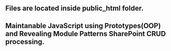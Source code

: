 ## Files are located inside public_html folder. 

## Maintanable JavaScript using Prototypes(OOP) and Revealing Module Patterns SharePoint CRUD processing.